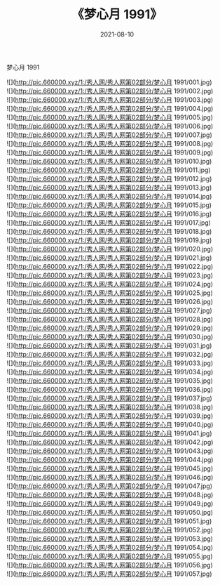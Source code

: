 ﻿---
layout: post
title:  《梦心月 1991》
date:   2021-08-10
img: http://pic.660000.xyz/1:/秀人网/秀人网第02部分/梦心月 1991/000.jpg
categories: [美女, 清纯, 唯美]
---

梦心月 1991

  ![](http://pic.660000.xyz/1:/秀人网/秀人网第02部分/梦心月 1991/001.jpg) <br> ![](http://pic.660000.xyz/1:/秀人网/秀人网第02部分/梦心月 1991/002.jpg) <br> ![](http://pic.660000.xyz/1:/秀人网/秀人网第02部分/梦心月 1991/003.jpg) <br> ![](http://pic.660000.xyz/1:/秀人网/秀人网第02部分/梦心月 1991/004.jpg) <br> ![](http://pic.660000.xyz/1:/秀人网/秀人网第02部分/梦心月 1991/005.jpg) <br> ![](http://pic.660000.xyz/1:/秀人网/秀人网第02部分/梦心月 1991/006.jpg) <br> ![](http://pic.660000.xyz/1:/秀人网/秀人网第02部分/梦心月 1991/007.jpg) <br> ![](http://pic.660000.xyz/1:/秀人网/秀人网第02部分/梦心月 1991/008.jpg) <br> ![](http://pic.660000.xyz/1:/秀人网/秀人网第02部分/梦心月 1991/009.jpg) <br> ![](http://pic.660000.xyz/1:/秀人网/秀人网第02部分/梦心月 1991/010.jpg) <br> ![](http://pic.660000.xyz/1:/秀人网/秀人网第02部分/梦心月 1991/011.jpg) <br> ![](http://pic.660000.xyz/1:/秀人网/秀人网第02部分/梦心月 1991/012.jpg) <br> ![](http://pic.660000.xyz/1:/秀人网/秀人网第02部分/梦心月 1991/013.jpg) <br> ![](http://pic.660000.xyz/1:/秀人网/秀人网第02部分/梦心月 1991/014.jpg) <br> ![](http://pic.660000.xyz/1:/秀人网/秀人网第02部分/梦心月 1991/015.jpg) <br> ![](http://pic.660000.xyz/1:/秀人网/秀人网第02部分/梦心月 1991/016.jpg) <br> ![](http://pic.660000.xyz/1:/秀人网/秀人网第02部分/梦心月 1991/017.jpg) <br> ![](http://pic.660000.xyz/1:/秀人网/秀人网第02部分/梦心月 1991/018.jpg) <br> ![](http://pic.660000.xyz/1:/秀人网/秀人网第02部分/梦心月 1991/019.jpg) <br> ![](http://pic.660000.xyz/1:/秀人网/秀人网第02部分/梦心月 1991/020.jpg) <br> ![](http://pic.660000.xyz/1:/秀人网/秀人网第02部分/梦心月 1991/021.jpg) <br> ![](http://pic.660000.xyz/1:/秀人网/秀人网第02部分/梦心月 1991/022.jpg) <br> ![](http://pic.660000.xyz/1:/秀人网/秀人网第02部分/梦心月 1991/023.jpg) <br> ![](http://pic.660000.xyz/1:/秀人网/秀人网第02部分/梦心月 1991/024.jpg) <br> ![](http://pic.660000.xyz/1:/秀人网/秀人网第02部分/梦心月 1991/025.jpg) <br> ![](http://pic.660000.xyz/1:/秀人网/秀人网第02部分/梦心月 1991/026.jpg) <br> ![](http://pic.660000.xyz/1:/秀人网/秀人网第02部分/梦心月 1991/027.jpg) <br> ![](http://pic.660000.xyz/1:/秀人网/秀人网第02部分/梦心月 1991/028.jpg) <br> ![](http://pic.660000.xyz/1:/秀人网/秀人网第02部分/梦心月 1991/029.jpg) <br> ![](http://pic.660000.xyz/1:/秀人网/秀人网第02部分/梦心月 1991/030.jpg) <br> ![](http://pic.660000.xyz/1:/秀人网/秀人网第02部分/梦心月 1991/031.jpg) <br> ![](http://pic.660000.xyz/1:/秀人网/秀人网第02部分/梦心月 1991/032.jpg) <br> ![](http://pic.660000.xyz/1:/秀人网/秀人网第02部分/梦心月 1991/033.jpg) <br> ![](http://pic.660000.xyz/1:/秀人网/秀人网第02部分/梦心月 1991/034.jpg) <br> ![](http://pic.660000.xyz/1:/秀人网/秀人网第02部分/梦心月 1991/035.jpg) <br> ![](http://pic.660000.xyz/1:/秀人网/秀人网第02部分/梦心月 1991/036.jpg) <br> ![](http://pic.660000.xyz/1:/秀人网/秀人网第02部分/梦心月 1991/037.jpg) <br> ![](http://pic.660000.xyz/1:/秀人网/秀人网第02部分/梦心月 1991/038.jpg) <br> ![](http://pic.660000.xyz/1:/秀人网/秀人网第02部分/梦心月 1991/039.jpg) <br> ![](http://pic.660000.xyz/1:/秀人网/秀人网第02部分/梦心月 1991/040.jpg) <br> ![](http://pic.660000.xyz/1:/秀人网/秀人网第02部分/梦心月 1991/041.jpg) <br> ![](http://pic.660000.xyz/1:/秀人网/秀人网第02部分/梦心月 1991/042.jpg) <br> ![](http://pic.660000.xyz/1:/秀人网/秀人网第02部分/梦心月 1991/043.jpg) <br> ![](http://pic.660000.xyz/1:/秀人网/秀人网第02部分/梦心月 1991/044.jpg) <br> ![](http://pic.660000.xyz/1:/秀人网/秀人网第02部分/梦心月 1991/045.jpg) <br> ![](http://pic.660000.xyz/1:/秀人网/秀人网第02部分/梦心月 1991/046.jpg) <br> ![](http://pic.660000.xyz/1:/秀人网/秀人网第02部分/梦心月 1991/047.jpg) <br> ![](http://pic.660000.xyz/1:/秀人网/秀人网第02部分/梦心月 1991/048.jpg) <br> ![](http://pic.660000.xyz/1:/秀人网/秀人网第02部分/梦心月 1991/049.jpg) <br> ![](http://pic.660000.xyz/1:/秀人网/秀人网第02部分/梦心月 1991/050.jpg) <br> ![](http://pic.660000.xyz/1:/秀人网/秀人网第02部分/梦心月 1991/051.jpg) <br> ![](http://pic.660000.xyz/1:/秀人网/秀人网第02部分/梦心月 1991/052.jpg) <br> ![](http://pic.660000.xyz/1:/秀人网/秀人网第02部分/梦心月 1991/053.jpg) <br> ![](http://pic.660000.xyz/1:/秀人网/秀人网第02部分/梦心月 1991/054.jpg) <br> ![](http://pic.660000.xyz/1:/秀人网/秀人网第02部分/梦心月 1991/055.jpg) <br> ![](http://pic.660000.xyz/1:/秀人网/秀人网第02部分/梦心月 1991/056.jpg) <br> ![](http://pic.660000.xyz/1:/秀人网/秀人网第02部分/梦心月 1991/057.jpg) <br>